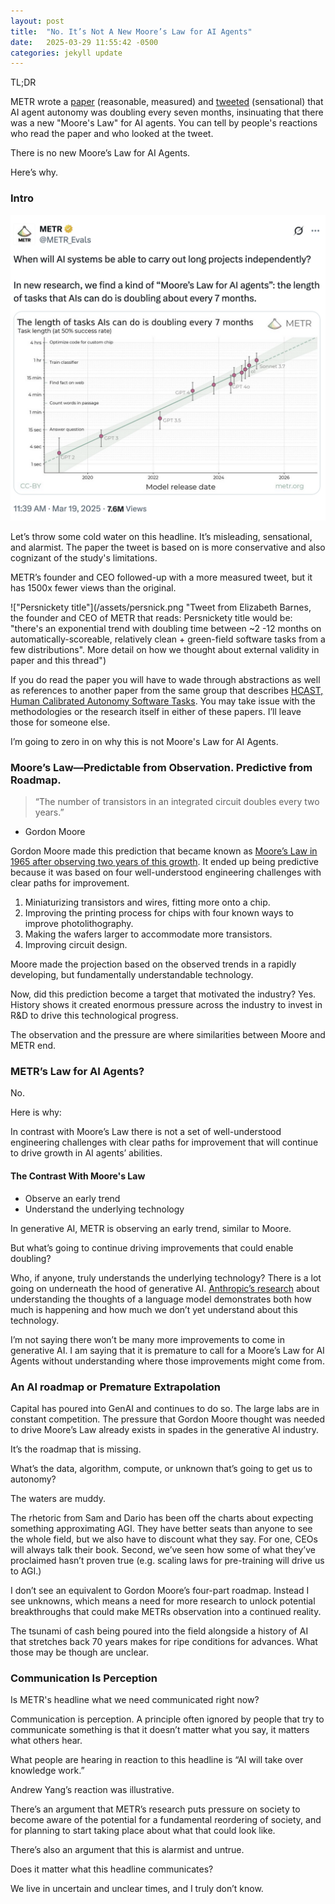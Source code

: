 ```yaml
---
layout: post
title:  "No. It’s Not A New Moore’s Law for AI Agents"
date:   2025-03-29 11:55:42 -0500
categories: jekyll update
---
```


TL;DR

METR wrote a [paper][ai-agents] (reasonable, measured) and [tweeted][metr-tweet] (sensational) that AI agent autonomy was doubling every seven months, insinuating that there was a new "Moore's Law" for AI agents. You can tell by people's reactions who read the paper and who looked at the tweet. 

There is no new Moore’s Law for AI Agents. 

Here’s why.

### Intro

![Moore's Law for AI Agents](/assets/METRtweet.png "Tweet from the official METR account that states: In new research, we find a kind of “Moore’s Law for AI agents”: the length of tasks that AIs can do is doubling about every 7 months. The length of tasks AIs can do is doubling about every 7 months.")

Let’s throw some cold water on this headline. It’s misleading, sensational, and alarmist. The paper the tweet is based on is more conservative and also cognizant of the study's limitations.

METR’s founder and CEO followed-up with a more measured tweet, but it has 1500x fewer views than the original.

!["Persnickety title"](/assets/persnick.png "Tweet from Elizabeth Barnes, the founder and CEO of METR that reads: Persnickety title would be: "there's an exponential trend with doubling time between ~2 -12 months on automatically-scoreable, relatively clean + green-field software tasks from a few distributions". More detail on how we thought about external validity in paper and this thread")

If you do read the paper you will have to wade through abstractions as well as references to another paper from the same group that describes [HCAST, Human Calibrated Autonomy Software Tasks][hcast]. You may take issue with the methodologies or the research itself in either of these papers. I’ll leave those for someone else. 

I’m going to zero in on why this is not Moore's Law for AI Agents.

### Moore’s Law—Predictable from Observation. Predictive from Roadmap.

> “The number of transistors in an integrated circuit doubles every two years.”
- Gordon Moore

Gordon Moore made this prediction that became known as [Moore’s Law in 1965 after observing two years of this growth][moores-law]. It ended up being predictive because it was based on four well-understood engineering challenges with clear paths for improvement.

1. Miniaturizing transistors and wires, fitting more onto a chip.
2. Improving the printing process for chips with four known ways to improve photolithography.
3. Making the wafers larger to accommodate more transistors.
4. Improving circuit design.

Moore made the projection based on the observed trends in a rapidly developing, but fundamentally understandable technology. 

Now, did this prediction become a target that motivated the industry? Yes. History shows it created enormous pressure across the industry to invest in R&D to drive this technological progress.

The observation and the pressure are where similarities between Moore and METR end.

### METR’s Law for AI Agents?
No. 

Here is why:

In contrast with Moore’s Law there is not a set of well-understood engineering challenges with clear paths for improvement that will continue to drive growth in AI agents’ abilities.

#### The Contrast With Moore's Law

- Observe an early trend
- Understand the underlying technology

In generative AI, METR is observing an early trend, similar to Moore. 

But what’s going to continue driving improvements that could enable doubling?

Who, if anyone, truly understands the underlying technology? There is a lot going on underneath the hood of generative AI. [Anthropic’s research][anthropic-thoughts] about understanding the thoughts of a language model demonstrates both how much is happening and how much we don’t yet understand about this technology.

I’m not saying there won’t be many more improvements to come in generative AI. I am saying that it is premature to call for a Moore’s Law for AI Agents without understanding where those improvements might come from.

### An AI roadmap or Premature Extrapolation

Capital has poured into GenAI and continues to do so. The large labs are in constant competition. The pressure that Gordon Moore thought was needed to drive Moore’s Law already exists in spades in the generative AI industry.

It’s the roadmap that is missing. 

What’s the data, algorithm, compute, or unknown that’s going to get us to autonomy? 

The waters are muddy. 

The rhetoric from Sam and Dario has been off the charts about expecting something approximating AGI. They have better seats than anyone to see the whole field, but we also have to discount what they say. For one, CEOs will always talk their book. Second, we’ve seen how some of what they’ve proclaimed hasn’t proven true (e.g. scaling laws for pre-training will drive us to AGI.)

I don’t see an equivalent to Gordon Moore’s four-part roadmap. Instead I see unknowns, which means a need for more research to unlock potential breakthroughs that could make METRs observation into a continued reality.

The tsunami of cash being poured into the field alongside a history of AI that stretches back 70 years makes for ripe conditions for advances. What those may be though are unclear.

### Communication Is Perception
Is METR's headline what we need communicated right now?

Communication is perception. A principle often ignored by people that try to communicate something is that it doesn’t matter what you say, it matters what others hear.

What people are hearing in reaction to this headline is “AI will take over knowledge work.”

Andrew Yang’s reaction was illustrative.

There’s an argument that METR’s research puts pressure on society to become aware of the potential for a fundamental reordering of society, and for planning to start taking place about what that could look like.

There’s also an argument that this is alarmist and untrue.

Does it matter what this headline communicates?

We live in uncertain and unclear times, and I truly don’t know.

[ai-agents]: https://metr.org/blog/2025-03-19-measuring-ai-ability-to-complete-long-tasks/
[metr-tweet]: https://x.com/METR_Evals/status/1902384481111322929
[hcast]: https://metr.org/hcast.pdf
[moores-law]: https://hasler.ece.gatech.edu/Published_papers/Technology_overview/gordon_moore_1965_article.pdf
[anthropic-thoughts]: https://www.anthropic.com/news/tracing-thoughts-language-model